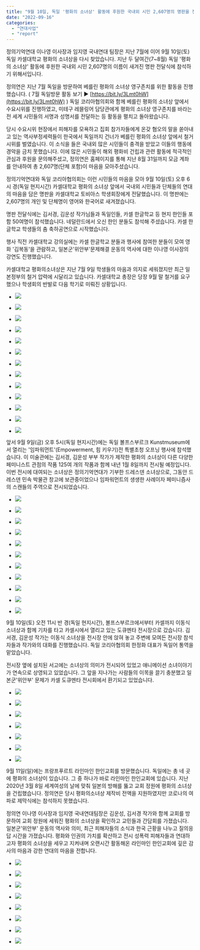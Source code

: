 ```yaml
---
title: "9월 10일, 독일 '평화의 소녀상' 활동에 후원한 국내외 시민 2,607명의 명판을 전달하고 왔습니다~"
date: "2022-09-16"
categories: 
  - "연대사업"
  - "report"
---
```


정의기억연대 이나영 이사장과 임지영 국내연대 팀장은 지난 7월에 이어 9월 10일(토) 독일 카셀대학교 평화의 소녀상을 다시 찾았습니다. 지난 두 달여간(7~8월) 독일 '평화의 소녀상' 활동에 후원한 국내외 시민 2,607명의 이름이 새겨진 명판 전달식에 참석하기 위해서입니다.

정의연은 지난 7월 독일을 방문하여 베를린 평화의 소녀상 영구존치를 위한 활동을 진행했습니다. ( 7월 독일방문 활동 보기 ▶ [https://bit.ly/3Lmt0hW](https://bit.ly/3Lmt0hW) ) 독일 코리아협의회와 함께 베를린 평화의 소녀상 앞에서 수요시위를 진행하였고, 미테구 레믈링어 담당관에게 평화의 소녀상 영구존치를 바라는 전 세계 시민들의 서명과 성명서를 전달하는 등 활동을 펼치고 돌아왔습니다.

당시 수요시위 현장에서 피해자를 모욕하고 집회 참가자들에게 온갖 혐오의 말을 쏟아내고 있는 역사부정세력들이 한국에서 독일까지 건너가 베를린 평화의 소녀상 앞에서 철거시위를 벌였습니다. 이 소식을 들은 국내외 많은 시민들이 충격을 받았고 이들의 행동에 경악을 금치 못했습니다. 이에 많은 시민들이 해외 평화비 건립과 관련 활동에 적극적인 관심과 후원을 문의해주셨고, 정의연은 홈페이지를 통해 지난 8월 31일까지 모금 계좌를 안내하여 총 2,607명(단체 포함)이 마음을 모아주셨습니다.

정의기억연대와 독일 코리아협의회는 이런 시민들의 마음을 모아 9월 10일(토) 오후 6시 경(독일 현지시간) 카셀대학교 평화의 소녀상 앞에서 국내외 시민들과 단체들의 연대의 마음을 담은 명판을 카셀대학교 토비아스 학생회장에게 전달했습니다. 이 명판에는 2,607명의 개인 및 단체명이 영어와 한국어로 새겨졌습니다.

명판 전달식에는 김서경, 김운성 작가님들과 독일인들, 카셀 한글학교 등 현지 한인들 포함 50여명이 참석했습니다. 네덜란드에서 오신 한인 분들도 참석해 주셨습니다. 카셀 한글학교 학생들의 춤 축하공연으로 시작했습니다.

행사 직전 카셀대학교 강의실에는 카셀 한글학교 분들과 행사에 참여한 분들이 모여 영화 '김복동'을 관람하고, 일본군'위안부'문제해결 운동의 역사에 대한 이나영 이사장의 강연도 진행했습니다.

카셀대학교 평화의소녀상은 지난 7월 9일 학생들의 마음과 의지로 세워졌지만 최근 일본정부의 철거 압력에 시달리고 있습니다. 카셀대학교 총장은 당장 9월 말 철거를 요구했으나 학생회의 반발로 다음 학기로 미뤄진 상황입니다.

- ![](https://womenandwar.net/kr/wp-content/uploads/2022/09/20220910_190028.jpg)
    
- ![](https://womenandwar.net/kr/wp-content/uploads/2022/09/20220910_191059.jpg)
    
- ![](https://womenandwar.net/kr/wp-content/uploads/2022/09/20220910_184043.jpg)
    
- ![](https://womenandwar.net/kr/wp-content/uploads/2022/09/20220910_184822.jpg)
    
- ![](https://womenandwar.net/kr/wp-content/uploads/2022/09/IMG_20220911_135204_797.jpg)
    
- ![](https://womenandwar.net/kr/wp-content/uploads/2022/09/20220910_190734.jpg)
    
- ![](https://womenandwar.net/kr/wp-content/uploads/2022/09/20220910_151136.jpg)
    
- ![](https://womenandwar.net/kr/wp-content/uploads/2022/09/20220910_151901.jpg)
    
- ![](https://womenandwar.net/kr/wp-content/uploads/2022/09/20220910_172439.jpg)
    
- ![](https://womenandwar.net/kr/wp-content/uploads/2022/09/20220910_172743.jpg)
    
- ![](https://womenandwar.net/kr/wp-content/uploads/2022/09/20220910_191638.jpg)
    
- ![](https://womenandwar.net/kr/wp-content/uploads/2022/09/20220910_191619.jpg)
    
- ![](https://womenandwar.net/kr/wp-content/uploads/2022/09/20220910_191556.jpg)
    

앞서 9월 9일(금) 오후 5시(독일 현지시간)에는 독일 볼프스부르크 Kunstmuseum에서 열리는 '임파워먼트'(Empowerment, 힘 키우기)전 특별초청 오프닝 행사에 참석했습니다. 이 미술관에는 김서경, 김운성 부부 작가가 제작한 평화의 소녀상이 다른 다양한 페미니스트 관점의 작품 125여 개의 작품과 함께 내년 1월 8일까지 전시될 예정입니다. 이번 전시에 대여되는 소녀상은 정의기억연대가 기부한 드레스덴 소녀상으로, 그동안 드레스덴 민속 박물관 창고에 보관중이었으나 임파워먼트의 생생한 사례이자 페미니즘사의 스캔들의 주역으로 전시되었습니다.

- ![](https://womenandwar.net/kr/wp-content/uploads/2022/09/20220909_201805.jpg)
    
- ![](https://womenandwar.net/kr/wp-content/uploads/2022/09/IMG_20220909_164107_168.jpg)
    
- ![](https://womenandwar.net/kr/wp-content/uploads/2022/09/IMG_20220909_164126_356-768x1024.jpg)
    
- ![](https://womenandwar.net/kr/wp-content/uploads/2022/09/20220909_153150.jpg)
    
- ![](https://womenandwar.net/kr/wp-content/uploads/2022/09/20220909_165809.jpg)
    
- ![](https://womenandwar.net/kr/wp-content/uploads/2022/09/20220909_171717.jpg)
    
- ![](https://womenandwar.net/kr/wp-content/uploads/2022/09/20220909_181252.jpg)
    
- ![](https://womenandwar.net/kr/wp-content/uploads/2022/09/20220909_182343.jpg)
    
- ![](https://womenandwar.net/kr/wp-content/uploads/2022/09/20220909_194723.jpg)
    
- ![](https://womenandwar.net/kr/wp-content/uploads/2022/09/20220909_200309.jpg)
    
- ![](https://womenandwar.net/kr/wp-content/uploads/2022/09/20220909_200618.jpg)
    

9월 10일(토) 오전 11시 반 경(독일 현지시간), 볼프스부르크에서부터 카셀까지 이동식 소녀상과 함께 기차를 타고 카셀시에서 열리고 있는 도큐멘타 전시장으로 갔습니다. 김서경, 김운성 작가는 이동식 소녀상을 전시장 안에 앉혀 놓고 주변에 모여든 전시장 참석자들과 작가와의 대화를 진행했습니다. 독일 코리아협의회 한정화 대표가 독일어 통역을 맡았습니다.

전시장 옆에 설치된 서고에는 소녀상의 의미가 전시되어 있었고 애니메이션 소녀이야기가 연속으로 상영되고 있었습니다. 그 앞을 지나가는 사람들의 이목을 끌기 충분했고 일본군'위안부' 문제가 카셀 도큐멘타 전시회에서 환기되고 있었습니다.

- ![](https://womenandwar.net/kr/wp-content/uploads/2022/09/20220910_080616.jpg)
    
- ![](https://womenandwar.net/kr/wp-content/uploads/2022/09/20220910_085959.jpg)
    
- ![](https://womenandwar.net/kr/wp-content/uploads/2022/09/20220910_090240.jpg)
    
- ![](https://womenandwar.net/kr/wp-content/uploads/2022/09/20220910_113813.jpg)
    
- ![](https://womenandwar.net/kr/wp-content/uploads/2022/09/20220910_114717.jpg)
    
- ![](https://womenandwar.net/kr/wp-content/uploads/2022/09/20220910_120614.jpg)
    
- ![](https://womenandwar.net/kr/wp-content/uploads/2022/09/20220910_120947.jpg)
    

9월 11일(일)에는 프랑프푸르트 라인마인 한인교회를 방문했습니다. 독일에는 총 네 곳에 평화의 소녀상이 있습니다. 그 중 하나가 바로 라인마인 한인교회에 있습니다. 지난 2020년 3월 8일 세계여성의 날에 맞춰 일본의 방해를 뚫고 교회 정원에 평화의 소녀상을 건립했습니다. 정의연은 당시 평화의소녀상 제작비 전액을 지원하였지만 코로나의 여파로 제막식에는 참석하지 못했습니다.

정의연 이나영 이사장과 임지영 국내연대팀장은 김운성, 김서경 작가와 함께 교회를 방문하여 교회 정원에 세워진 평화의 소녀상을 확인하고 교민들과 간담회를 가졌습니다. 일본군'위안부' 운동의 역사와 의미, 최근 피해자들의 소식과 한국 근황을 나누고 질의응답 시간을 가졌습니다. 평화와 인권의 가치를 확산하고 전시 성폭력 피해자들과 연대하고자 평화의 소녀상을 세우고 지켜내며 오랜시간 활동해온 라인마인 한인교회에 깊은 감사의 마음과 강한 연대의 마음을 전합니다.

- ![](https://womenandwar.net/kr/wp-content/uploads/2022/09/20220911_093310.jpg)
    
- ![](https://womenandwar.net/kr/wp-content/uploads/2022/09/20220911_093616.jpg)
    
- ![](https://womenandwar.net/kr/wp-content/uploads/2022/09/20220911_1149060.jpg)
    
- ![](https://womenandwar.net/kr/wp-content/uploads/2022/09/20220911_131519.jpg)
    
- ![](https://womenandwar.net/kr/wp-content/uploads/2022/09/20220911_132130.jpg)
    
- ![](https://womenandwar.net/kr/wp-content/uploads/2022/09/20220911_133326.jpg)
    
- ![](https://womenandwar.net/kr/wp-content/uploads/2022/09/20220911_141338.jpg)
    
- ![](https://womenandwar.net/kr/wp-content/uploads/2022/09/20220911_143920.jpg)

